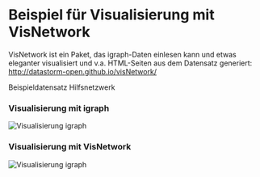 # Beispiel für Visualisierung mit VisNetwork
VisNetwork ist ein Paket, das igraph-Daten einlesen kann und etwas eleganter visualisiert und v.a. HTML-Seiten aus dem Datensatz generiert: http://datastorm-open.github.io/visNetwork/

Beispieldatensatz Hilfsnetzwerk

### Visualisierung mit igraph
![Visualisierung igraph](https://github.com/hdm-crpr/226305/blob/master/ss18_block/visualisierung/Visualisierung_igraph.png)

### Visualisierung mit VisNetwork
![Visualisierung igraph](https://github.com/hdm-crpr/226305/blob/master/ss18_block/visualisierung/Visualisierung_VisNetwork.png)
